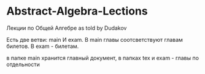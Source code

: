 Abstract-Algebra-Lections
==============
Лекции по Общей Алгебре as told by Dudakov

Есть две ветви: main И exam. В main главы соотсветствуют главам билетов. В exam - билетам.

в папке main хранится главный документ, в папках  tex и exam - главы по отдельности
